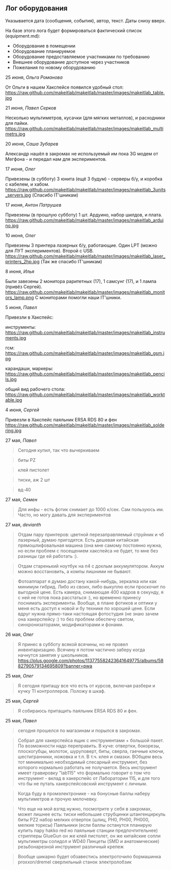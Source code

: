 Лог оборудования
----------------

Указывается дата (сообщения, события), автор, текст. Даты снизу вверх. 

На базе этого лога будет формироваться фактический список (equipment.md): 

* Оборудование в помещении
* Оборудование планируемое
* Оборудование предоставляемое участниками по требованию
* Внешнее оборудование доступное через участников
* Пожелания по новому оборудованию


25 июня, *Ольга Романова* 

От Ольги в нашем Хакспейсе появился удобный стол:
https://raw.github.com/makeitlab/makeitlab/master/images/makeitlab_table.jpg


21 июня, *Павел Серков* 

Несколько мультиметров, кусачки (для мягких металлов), и расходники для пайки.
https://raw.github.com/makeitlab/makeitlab/master/images/makeitlab_multimetrs.jpg


20 июня, *Саша Зубарев* 

Александр нашёл в закромах не используемый им пока 3G модем от Мегфона - и передал нам для экспериментов.


17 июня, *Олег* 

Привезены (в субботу) 3 юнита (ещё 3 будум) - серверы б/у, и коробка с кабелем, и хабом.
https://raw.github.com/makeitlab/makeitlab/master/images/makeitlab_3units_servers.jpg
(Спасибо IT'шникам)

17 июня, *Антон Патрушев* 

Привезены (в прошлую субботу) 1 шт. Ардуино, набор шилдов, и плата.
https://raw.github.com/makeitlab/makeitlab/master/images/makeitlab_arduino.jpg


10 июня, *Олег* 

Привезены 3 принтера лазерных б/у, работающие. Один LPT (можно для ЛУТ экспериментов). Второй с USB.
https://raw.github.com/makeitlab/makeitlab/master/images/makeitlab_laser_printers_2hp.jpg
(Так же спасибо IT'шникам)


8 июня, *Илья* 

Были завезены 2 монитора раритетных (17), 1 самсунг (17), и 1 лампа (привёз Сергей).
https://raw.github.com/makeitlab/makeitlab/master/images/makeitlab_monitors_lamp.png
С мониторами помогли наши IT'шники.

5 июня, *Павел*

Привезли в Хакспейс:

инструменты:
https://raw.github.com/makeitlab/makeitlab/master/images/makeitlab_instruments.jpg

гсм:
https://raw.github.com/makeitlab/makeitlab/master/images/makeitlab_gsm.jpg

карандаши, маркеры:
https://raw.github.com/makeitlab/makeitlab/master/images/makeitlab_pencils.jpg

общий вид рабочего стола:
https://raw.github.com/makeitlab/makeitlab/master/images/makeitlab_worktable.jpg


4 июня, *Сергей*

Привезли в Хакспейс паяльник ERSA RDS 80 и фен
https://raw.github.com/makeitlab/makeitlab/master/images/makeitlab_soldering.jpg


27 мая, *Павел*

> Сегодня купил, так что вычеркиваем 

> биты PZ

> клей пистолет

> тиски, аж 2 шт

> вд-40

27 мая, *Семен*

> Для инфы - есть фотик снимает до 1000 к/сек. Сам пользуюсь им. Часто, но могу давать для экспериментов


27 мая, *devianth*

> Отдам пару принтеров: цветной перезаправляемый струйник и чб лазерный, думаю пригодятся. Есть дешевая китайская прямошлифовальная машина (она мне самому постоянно нужна, но если проблем с посещением хакспейса не будет, то мне без разницы где ей работать :).

> Отдам старенький ноутбук на п4 с дохлым аккумулятором. Аккум можно восстановить, а компы лишними не бывают.

> Фотоаппарат я думаю достану какой-нибудь, зеркалка или как минимум гибрид. Либо из своих, либо выкуплю если проскочит по выгодной цене. Есть камера, снимающая 400 кадров в секунду, я с ней не готов пока расстаться :), но временно принесу поснимать эксперименты. Вообще, в плане фотиков и оптики у меня есть доступ к новой и бу технике по хорошей цене. Если вдруг нужна прямо-таки настоящая фотостудия (не знаю зачем она хакерспейсу :) то без проблем обеспечу светом, синхронизаторами, модификаторами и фонами.


26 мая, *Олег*

> Я принес в субботу всякой всячины, но не провел инвентаризацию. Всячину я потом частично заберу когда начнутся занятия у школьников.
> https://plus.google.com/photos/113775582423641649775/albums/5882790579134695809?banner=pwa


25 мая, *Олег*

> Я сегодня притащу все что есть от курсов, включая разбери и кучку TI контроллеров. Положу в шкаф.


25 мая, *Сергей*

> Я собираюсь притащить паяльник ERSA RDS 80 и фен.


25 мая, *Павел*

> сегодня прошелся по магазинам и порылся в закромах.

> Собрал для хакерспейса ящик с инструментами + большой пакет. По возможности надо переправить.
> В куче: отвертки, бокорезы, плоскогубцы, молоток, шуруповерт, биты, сверла, гаечные ключи, шестигранники, ножовка и т.п. В т.ч. клея и смазки. ВОбщем весь тот минимально необходимый слесарный инструмент, без которого нормально работать не получается.
> Весь инструмент имеет гравировку "lab115" что формально говорит о том что инструмент - вклад в  хакерспейс от Лаборатории 115, и для того что бы не путать хакерспейсовский инструмент с личным.

> Когда буду в промэлектронике - на бонусные баллы наберу мультиметров и прочую мелочевку.

> Что еще на мой взгяд нужно, посмотрите у себя в закромах, может лишнее есть:
> тиски небольшие
> струбцинки
> штангенциркуль
> биты PZ2
> набор мелких отверток (шлиц, PH0, PH00, PH000, мелкие торксы)
> Паяльники (если баллы останутся планирую купить пару hakko red но паяльные станции предпочтительнее)
> стрипперы
> GlueGun он же клей пистолет, он же китайские сопли
> мультиметры
> солидол и WD40
> Пинцеты (SMD и анатомические)
> резьбонарезной инструмент
> различный крепеж

> Вообще шикарно будет обзавестись
> электроточило
> бормашинка proxxon/dremel
> сверлильный станок
> электролобзик
